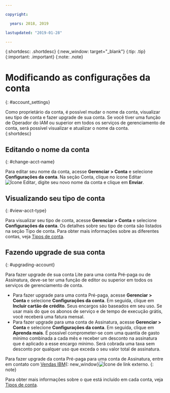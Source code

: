 ```yaml
---

copyright:

  years: 2018, 2019

lastupdated: "2019-01-28"

---
```


{:shortdesc: .shortdesc}
{:new_window: target="_blank"}
{:tip: .tip}
{:important: .important}
{:note: .note}


# Modificando as configurações da conta
{: #account_settings}

Como proprietário da conta, é possível mudar o nome da conta, visualizar seu tipo de conta e fazer upgrade de sua conta. Se você tiver uma função de Operador do IAM ou superior em todos os serviços de gerenciamento de conta, será possível visualizar e atualizar o nome da conta.  
{:shortdesc}

## Editando o nome da conta
{: #change-acct-name}

Para editar seu nome da conta, acesse **Gerenciar > Conta** e selecione **Configurações da conta**. Na seção Conta, clique no ícone Editar ![Ícone Editar](../icons/edit-tagging.svg), digite seu novo nome da conta e clique em **Enviar**.

## Visualizando seu tipo de conta
{: #view-acct-type}

Para visualizar seu tipo de conta, acesse **Gerenciar > Conta** e selecione **Configurações da conta**. Os detalhes sobre seu tipo de conta são listados na seção Tipo de conta. Para obter mais informações sobre as diferentes contas, veja [Tipos de conta](/docs/account?topic=account-accounts).

## Fazendo upgrade de sua conta
{: #upgrading-account}

Para fazer upgrade de sua conta Lite para uma conta Pré-paga ou de Assinatura, deve-se ter uma função de editor ou superior em todos os serviços de gerenciamento de conta.
  * Para fazer upgrade para uma conta Pré-paga, acesse **Gerenciar > Conta** e selecione **Configurações da conta**. Em seguida, clique em **Incluir cartão de crédito**. Seus encargos são baseados em seu uso. Se usar mais do que os abonos de serviço e de tempo de execução grátis, você receberá uma fatura mensal.
  * Para fazer upgrade para uma conta de Assinatura, acesse **Gerenciar > Conta** e selecione **Configurações da conta**. Em seguida, clique em **Aprenda mais**. É possível comprometer-se com uma quantia de gasto mínimo combinada a cada mês e receber um desconto na assinatura que é aplicado a esse encargo mínimo. Será cobrada uma taxa sem desconto por qualquer uso que exceda o seu valor total de assinatura.

Para fazer upgrade da conta Pré-paga para uma conta de Assinatura, entre em contato com [Vendas IBM](https://www.ibm.com/cloud-computing/bluemix/contact-us){: new_window}![Ícone de link externo](../icons/launch-glyph.svg "Ícone de link externo").
{: note}

Para obter mais informações sobre o que está incluído em cada conta, veja [Tipos de conta](/docs/account?topic=account-accounts).
